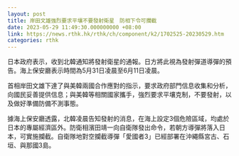 ```yaml
---
layout: post
title: 岸田文雄強烈要求平壤不要發射衛星　防相下令可攔截
date: 2023-05-29 11:49:30.000000000 +08:00
link: https://news.rthk.hk/rthk/ch/component/k2/1702525-20230529.htm
categories: rthk
---
```


日本政府表示，收到北韓通知將發射衛星的通報。日方將此視為發射彈道導彈的預告。海上保安廳表示時間為5月31日凌晨至6月11日凌晨。

首相岸田文雄下達了與美韓兩國合作應對的指示，要求政府部門信息收集和分析，向國民妥善提供信息；與美韓等相關國家攜手，強烈要求平壤克制，不要發射，以及做好準備防備不測事態。

據海上保安廳透露，北韓凌晨告知發射的消息，在海上設定3個危險區域，均處於日本的專屬經濟區外。防衛相濱田靖一向自衛隊發出命令，若朝方導彈將落入日本，可實施攔截。自衛隊地對空攔截導彈「愛國者3」已經部署在沖繩縣宮古、石垣、與那國3島。
